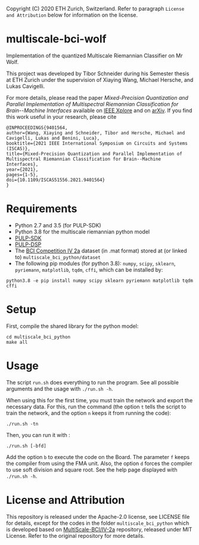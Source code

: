 Copyright (C) 2020 ETH Zurich, Switzerland. Refer to paragraph `License and Attribution` below for information on the license.

# multiscale-bci-wolf

Implementation of the quantized Multiscale Riemannian Classifier on Mr Wolf.

This project was developed by Tibor Schneider during his Semester thesis at ETH Zurich under the supervision of Xiaying Wang, Michael Hersche, and Lukas Cavigelli.

For more details, please read the paper *Mixed-Precision Quantization and Parallel Implementation of Multispectral Riemannian Classification for Brain--Machine Interfaces* available on [IEEE Xplore](https://ieeexplore.ieee.org/document/9401564) and on [arXiv](https://arxiv.org/abs/2102.11221). If you find this work useful in your research, please cite
```
@INPROCEEDINGS{9401564,
author={Wang, Xiaying and Schneider, Tibor and Hersche, Michael and Cavigelli, Lukas and Benini, Luca},
booktitle={2021 IEEE International Symposium on Circuits and Systems (ISCAS)},
title={Mixed-Precision Quantization and Parallel Implementation of Multispectral Riemannian Classification for Brain--Machine Interfaces},
year={2021},
pages={1-5},
doi={10.1109/ISCAS51556.2021.9401564}
}
```

# Requirements

- Python 2.7 and 3.5 (for PULP-SDK)
- Python 3.8 for the multiscale riemannian python model
- [PULP-SDK](https://github.com/pulp-platform/pulp-sdk "PULP-SDK repository")
- [PULP-DSP](https://github.com/pulp-platform/pulp-dsp "PULP-DSP repository")
- The [BCI Competition IV 2a](http://www.bbci.de/competition/iv/ "BCI Competition IV") dataset (in .mat format) stored at (or linked to) `multiscale_bci_python/dataset`
- The following pip modules (for python 3.8): `numpy`, `scipy`, `sklearn`, `pyriemann`, `matplotlib`, `tqdm`, `cffi`, which can be installed by:

```
python3.8 -e pip install numpy scipy sklearn pyriemann matplotlib tqdm cffi
```

# Setup

First, compile the shared library for the python model:

```
cd multiscale_bci_python
make all
```

# Usage

The script `run.sh` does everything to run the program. See all possible arguments and the usage with `./run.sh -h`.

When using this for the first time, you must train the network and export the necessary data. For this, run the command (the option `t` tells the script to train the network, and the option `n` keeps it from running the code):

```
./run.sh -tn
```

Then, you can run it with :

```
./run.sh [-bfd]
```

Add the option `b` to execute the code on the Board. The parameter `f` keeps the compiler from using the FMA unit. Also, the option `d` forces the compiler to use soft division and square root. See the help page displayed with `./run.sh -h`.

# License and Attribution

This repository is released under the Apache-2.0 license, see LICENSE file for details, except for the codes in the folder `multiscale_bci_python` which is developed based on [MultiScale-BCI/IV-2a](https://github.com/MultiScale-BCI/IV-2a) repository, released under MIT License. Refer to the original repository for more details.
